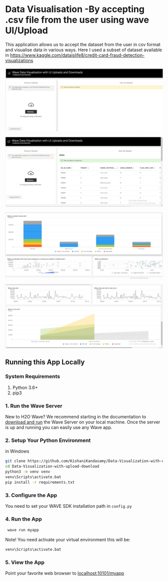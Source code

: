 # Data Visualisation -By accepting .csv file from the user using  wave UI/Upload 

This application allows us to  accept the dataset  from the user  in csv format  and visualise data in various ways.
Here I used a subset of dataset available in https://www.kaggle.com/dataislife8/credit-card-fraud-detection-visualizations

![Data Visualisation with UI Upload & Download screen 1](screenshots/app1.jpg)

![Data Visualisation with UI Upload & Download screen 2](screenshots/app2.jpg)

![Data Visualisation with UI Upload & Download screen 3](screenshots/app3.jpg)

![Data Visualisation with UI Upload & Download screen 4](screenshots/app4.jpg)

## Running this App Locally

### System Requirements

1. Python 3.6+
2. pip3

### 1. Run the Wave Server

New to H2O Wave? We recommend starting in the documentation to [download and run](https://wave.h2o.ai/docs/installation) the Wave Server on your local machine. Once the server is up and running you can easily use any Wave app.

### 2. Setup Your Python Environment

in Windows
```bash
git clone https://github.com/KishaniKandasamy/Data-Visualization-with-upload-download
cd Data-Visualization-with-upload-download
python3 -m venv venv
venv\Scripts\activate.bat
pip install -r requirements.txt
```

### 3. Configure the App
You need to set your WAVE SDK installation path in ```config.py```

### 4. Run the App

```bash
 wave run myapp
```

Note! You need activate your virtual environment this will be:

```bash
venv\Scripts\activate.bat
```

### 5. View the App

Point your favorite web browser to [localhost:10101/myapp](http://localhost:10101/myapp)
